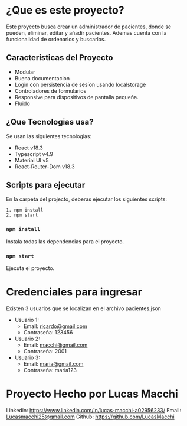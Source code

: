 # ¿Que es este proyecto?

Este proyecto busca crear un administrador de pacientes, donde se pueden, eliminar, editar y añadir pacientes. Ademas cuenta con la funcionalidad de ordenarlos y buscarlos.

## Caracteristicas del Proyecto
- Modular
- Buena documentacion
- Login con persistencia de sesíon usando localstorage
- Controladores de formularios
- Responsive para dispositivos de pantalla pequeña.
- Fluido

## ¿Que Tecnologias usa?

Se usan las siguientes tecnologias:
- React v18.3
- Typescript v4.9
- Material UI v5
- React-Router-Dom v18.3

## Scripts para ejecutar

En la carpeta del projecto, deberas ejecutar los siguientes scripts:

    1. npm install
    2. npm start

### `npm install`

Instala todas las dependencias para el proyecto.

### `npm start`

Ejecuta el proyecto.

# Credenciales para ingresar

Existen 3 usuarios que se localizan en el archivo pacientes.json
-   Usuario 1: 
    -   Email: ricardo@gmail.com
    -   Contraseña: 123456
-   Usuario 2: 
    -   Email: macchi@gmail.com
    -   Contraseña: 2001
-   Usuario 3: 
    -   Email: maria@gmail.com
    -   Contraseña: maria123

# Proyecto Hecho por Lucas Macchi

Linkedin: https://www.linkedin.com/in/lucas-macchi-a02956233/
Email: Lucasmacchi25@gmail.com
Github: https://github.com/LucasMacchi